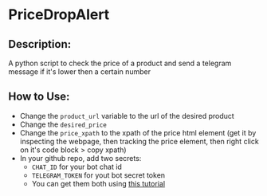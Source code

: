 # PriceDropAlert

## Description:
A python script to check the price of a product and send a telegram message if it's lower then a certain number

## How to Use:
* Change the `product_url` variable to the url of the desired product
* Change the `desired_price`
* Change the `price_xpath` to the xpath of the price html element (get it by inspecting the webpage, then tracking the price element, then right click on it's code block > copy xpath)
* In your github repo, add two secrets: 
  * `CHAT_ID` for your bot chat id
  * `TELEGRAM_TOKEN` for yout bot secret token
  * You can get them both using [this tutorial](https://medium.com/cocoaacademymag/how-to-integrate-github-actions-with-slack-telegram-and-whatsapp-67a4dca0f17d#:~:text=Integrating%20with%20Telegram) 
